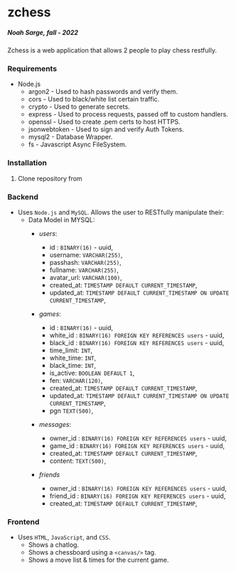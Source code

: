 # zchess

##### Noah Sarge, fall - 2022

Zchess is a web application that allows 2 people to play chess restfully. 

### Requirements
  - Node.js
    - argon2 - Used to hash passwords and verify them.
    - cors - Used to black/white list certain traffic.
    - crypto - Used to generate secrets.
    - express - Used to process requests, passed off to custom handlers.
    - openssl - Used to create .pem certs to host HTTPS.
    - jsonwebtoken - Used to sign and verify Auth Tokens.
    - mysql2 - Database Wrapper.
    - fs - Javascript Async FileSystem.
    

### Installation
  1. Clone repository from 

### Backend
- Uses `Node.js` and `MySQL`. Allows the user to RESTfully manipulate their:
  - Data Model in MYSQL:
    - *users*:
      - id : `BINARY(16)` - uuid,
      - username: `VARCHAR(255)`,
      - passhash: `VARCHAR(255)`,
      - fullname: `VARCHAR(255)`,
      - avatar_url: `VARCHAR(100)`,
      - created_at: `TIMESTAMP DEFAULT CURRENT_TIMESTAMP`,
      - updated_at: `TIMESTAMP DEFAULT CURRENT_TIMESTAMP ON UPDATE CURRENT_TIMESTAMP`,
    
    - *games*:
      - id : `BINARY(16)` - uuid,
      - white_id : `BINARY(16) FOREIGN KEY REFERENCES users` - uuid, 
      - black_id : `BINARY(16) FOREIGN KEY REFERENCES users` - uuid, 
      - time_limit: `INT`,
      - white_time: `INT`,
      - black_time: `INT`,
      - is_active: `BOOLEAN DEFAULT 1`,
      - fen: `VARCHAR(120)`,
      - created_at: `TIMESTAMP DEFAULT CURRENT_TIMESTAMP`,
      - updated_at: `TIMESTAMP DEFAULT CURRENT_TIMESTAMP ON UPDATE CURRENT_TIMESTAMP`,
      - pgn `TEXT(500)`,
    - *messages*:
      - owner_id : `BINARY(16) FOREIGN KEY REFERENCES users` - uuid, 
      - game_id : `BINARY(16) FOREIGN KEY REFERENCES users` - uuid, 
      - created_at: `TIMESTAMP DEFAULT CURRENT_TIMESTAMP`,
      - content: `TEXT(500)`,
    - *friends*
      - owner_id : `BINARY(16) FOREIGN KEY REFERENCES users` - uuid, 
      - friend_id : `BINARY(16) FOREIGN KEY REFERENCES users` - uuid, 
      - created_at: `TIMESTAMP DEFAULT CURRENT_TIMESTAMP`,
   
 ### Frontend
- Uses `HTML`, `JavaScript`, and `CSS`.
  - Shows a chatlog.
  - Shows a chessboard using a `<canvas/>` tag.
  - Shows a move list & times for the current game.

